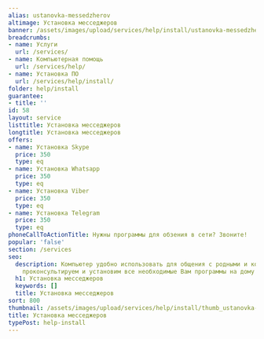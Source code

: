 ```yaml
---
alias: ustanovka-messedzherov
altimage: Установка месседжеров
banner: /assets/images/upload/services/help/install/ustanovka-messedzherov.jpg
breadcrumbs:
- name: Услуги
  url: /services/
- name: Компьютерная помощь
  url: /services/help/
- name: Установка ПО
  url: /services/help/install/
folder: help/install
guarantee:
- title: ''
id: 58
layout: service
listtitle: Установка месседжеров
longtitle: Установка месседжеров
offers:
- name: Установка Skype
  price: 350
  type: eq
- name: Установка Whatsapp
  price: 350
  type: eq
- name: Установка Viber
  price: 350
  type: eq
- name: Установка Telegram
  price: 350
  type: eq
phoneCallToActionTitle: Нужны программы для обзения в сети? Звоните!
popular: 'false'
section: /services
seo:
  description: Компьютер удобно использовать для общения с родными и коллегами. Мы
    проконсультируем и установим все необходимые Вам программы на дому {% inCity %}.
  h1: Установка месседжеров
  keywords: []
  title: Установка месседжеров
sort: 800
thumbnail: /assets/images/upload/services/help/install/thumb_ustanovka-messedzherov.jpg
title: Установка месседжеров
typePost: help-install
---
```

